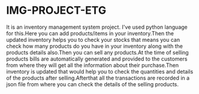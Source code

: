 # IMG-PROJECT-ETG
It is an inventory management system project. I've used python language for this.Here you can add products/items in your inventory.Then the updated inventory helps you to check your stocks that means you can check how many products do you have in your inventory along with the products details also.Then you can sell any products.At the time of selling products bills are automatically generated and provided to the customers from where they will get all the information about their purchase.Then inventory is updated that would help you to check the quantities and details of the products after selling.Afterthat all the transactions are recorded in a json file from where you can check the details of the selling products.
